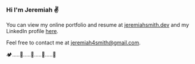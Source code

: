 ### Hi I'm Jeremiah ✌️

You can view my online portfolio and resume at [jeremiahsmith.dev](https://jeremiahsmith.dev) and my LinkedIn profile [here](https://www.linkedin.com/in/jeremiah-smith-4b946598/).

Feel free to contact me at [jeremiah4smith@gmail.com](jeremiah4smith@gmail.com).

🏕️.....🌴.....🚐.....🌲.....🌳

<!--
**psygypsie/psygypsie** is a ✨ _special_ ✨ repository because its `README.md` (this file) appears on your GitHub profile.

Here are some ideas to get you started:

- 🔭 I’m currently working on ...
- 🌱 I’m currently learning ...
- 👯 I’m looking to collaborate on ...
- 🤔 I’m looking for help with ...
- 💬 Ask me about ...
- 📫 How to reach me: ...
- 😄 Pronouns: ...
- ⚡ Fun fact: ...
-->
